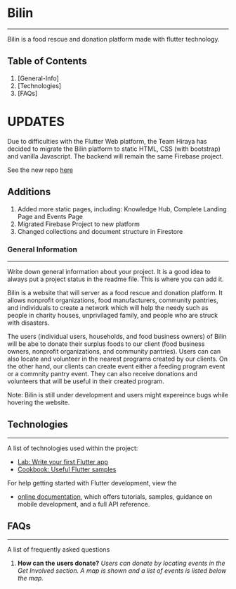 # Bilin
***
Bilin is a food rescue and donation platform made with flutter technology. 

## Table of Contents
1. [General-Info]
2. [Technologies]
3. [FAQs]


# UPDATES
Due to difficulties with the Flutter Web platform, the Team Hiraya has decided to migrate the Bilin platform to static HTML, CSS (with bootstrap) and vanilla Javascript. The backend will remain the same Firebase project.

See the new repo [here](https://github.com/Biowulf21/Bilin---The-Food-Donation-App)

## Additions
1. Added more static pages, including: Knowledge Hub, Complete Landing Page and Events Page
2. Migrated Firebase Project to new platform
3. Changed collections and document structure in Firestore


### General Information
***
Write down general information about your project. It is a good idea to always put a project status in the readme file. This is where you can add it. 

Bilin is a website that will server as a food rescue and donation platform. It allows nonprofit organizations, food manufacturers, community pantries, and individuals to create a network which will help the needy such as people in charity houses, unprivilaged family, and people who are struck with disasters. 

The users (individual users, households, and food business owners) of Bilin will be abe to donate their surplus foods to our client (food business owners, nonprofit organizations, and community pantries). Users can can also locate and volunteer in the nearest programs created by our clients. On the other hand, our clients can create event either a feeding program event or a commnity pantry event. They can also receive donations and volunteers that will be useful in their created program.

Note: Bilin is still under development and users might expereince bugs while hovering the website. 

## Technologies
***
A list of technologies used within the project:

* [Lab: Write your first Flutter app](https://docs.flutter.dev/get-started/codelab)
* [Cookbook: Useful Flutter samples](https://docs.flutter.dev/cookbook)

For help getting started with Flutter development, view the
* [online documentation](https://docs.flutter.dev/), 
which offers tutorials, samples, guidance on mobile development, and a full API reference.


## FAQs
***
A list of frequently asked questions
1. <b>How can the users donate?</b>
<i>Users can donate by locating events in the Get Involved section. A map is shown and a list of events is listed below the map.</i>
